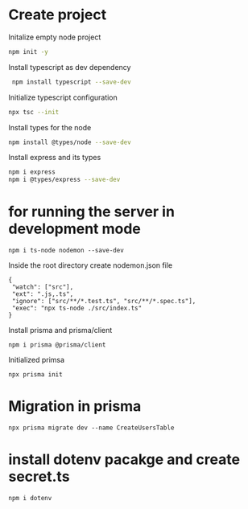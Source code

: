 # Create project

Initalize empty node project
```bash
npm init -y
```

Install typescript as dev dependency

```bash
 npm install typescript --save-dev
 ```

 Initialize typescript configuration
 ```bash
 npx tsc --init
 ```

 Install types for the node
 ```bash
 npm install @types/node --save-dev
 ```

 Install express and its types
 ```bash
 npm i express
 npm i @types/express --save-dev
 ```


 # for running the server in development mode
 ```
 npm i ts-node nodemon --save-dev
 ```
 Inside the root directory create nodemon.json file
 ```
{
  "watch": ["src"],
  "ext": ".js,.ts",
  "ignore": ["src/**/*.test.ts", "src/**/*.spec.ts"],
  "exec": "npx ts-node ./src/index.ts"
}

 ```

 Install prisma and prisma/client
 ```
 npm i prisma @prisma/client

```
Initialized primsa
```
npx prisma init
```

# Migration in prisma
```
npx prisma migrate dev --name CreateUsersTable
```


# install dotenv pacakge and create secret.ts
```
npm i dotenv
```